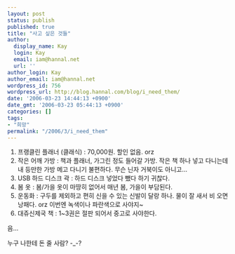 ```yaml
---
layout: post
status: publish
published: true
title: "사고 싶은 것들"
author:
  display_name: Kay
  login: Kay
  email: iam@hannal.net
  url: ''
author_login: Kay
author_email: iam@hannal.net
wordpress_id: 756
wordpress_url: http://blog.hannal.com/blog/i_need_them/
date: '2006-03-23 14:44:13 +0900'
date_gmt: '2006-03-23 05:44:13 +0900'
categories: []
tags:
- "희망"
permalink: "/2006/3/i_need_them"
---
```

<ol>
<li>프랭클린 플래너 (클래식) : 70,000원. 할인 없음. orz</li>
<li>작은 어깨 가방 : 책과 플래너, 가그린 정도 들어갈 가방. 작은 책 하나 넣고 다니는데 내 등만한 가방 메고 다니기 불편하다. 무슨 닌자 거북이도 아니고...</li>
<li>USB 하드 디스크 곽 : 하드 디스크 넣었다 뺐다 하기 귀찮다.</li>
<li>봄 옷 : 봄/가을 옷이 마땅히 없어서 매년 봄, 가을이 부담된다.</li>
<li>운동화 : 구두를 제외하고 편히 신을 수 있는 신발이 달랑 하나. 물이 잘 새서 비 오면 낭패다. orz 이번엔 녹색이나 파란색으로 사야지~</li>
<li>대쥬신제국 책 : 1~3권은 절판 되어서 중고로 사야한다.</li>
</ol>
<p>음...</p>
<p>누구 나한테 돈 줄 사람? -_-?</p>
